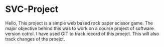 # SVC-Project
Hello, This project is a simple web based rock paper scissor game. The major objective behind this was to work on a course project of software version cotrol. I have used GIT to track record of this proejct. This will also track changes of the proejct. 